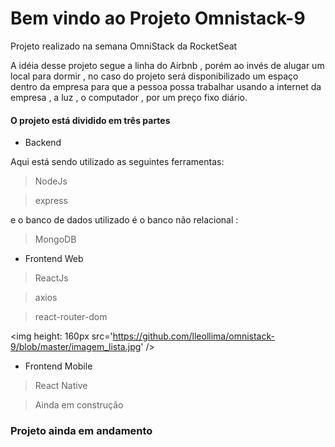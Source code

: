 # Bem vindo ao Projeto Omnistack-9 

Projeto realizado na semana OmniStack da RocketSeat

A idéia  desse  projeto segue a linha do Airbnb , porém ao invés de alugar um local para dormir , no caso do projeto será disponibilizado um espaço dentro da empresa para  que a pessoa possa trabalhar usando a internet da empresa , a luz , o computador , por um preço fixo diário. 

#### O projeto  está dividido em três partes 

- Backend

Aqui está sendo utilizado as seguintes ferramentas:

> NodeJs

> express

e o banco de dados utilizado é o  banco não relacional :

> MongoDB

- Frontend Web

> ReactJs

> axios

> react-router-dom

<img height: 160px src='https://github.com/lleollima/omnistack-9/blob/master/imagem_lista.jpg' />

- Frontend Mobile

> React Native

> Ainda em construção

### Projeto ainda em andamento
